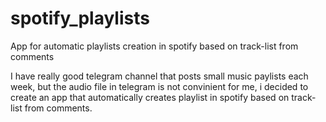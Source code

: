 # spotify_playlists
App for automatic playlists creation in spotify based on track-list from comments

I have really good telegram channel that posts small music paylists each week, but the audio file in telegram is not convinient for me, i decided to create an app that automatically creates playlist in spotify based on track-list from comments.
